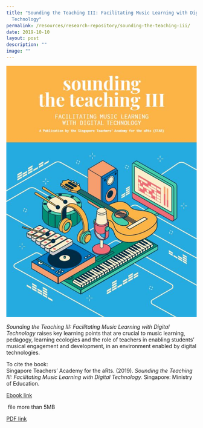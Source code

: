 ```yaml
---
title: "Sounding the Teaching III: Facilitating Music Learning with Digital
  Technology"
permalink: /resources/research-repository/sounding-the-teaching-iii/
date: 2019-10-10
layout: post
description: ""
image: ""
---
```

<img src="/images/62c72a2746.jpg" 
         style="width:600px"
	/>


_Sounding the Teaching III:_ _Facilitating Music Learning with Digital Technology_ raises key learning points that are crucial to music learning, pedagogy, learning ecologies and the role of teachers in enabling students’ musical engagement and development, in an environment enabled by digital technologies. 

To cite the book:  
Singapore Teachers’ Academy for the aRts. (2019). _Sounding the Teaching III: Facilitating Music Learning with Digital Technology._ Singapore: Ministry of Education.

[Ebook link](https://view.joomag.com/sounding-the-teaching-iii-facilitating-music-learning-with-music-tec-sounding-the-teaching-iii/0896008001554911343?short)

 file more than 5MB

[PDF link](https://academyofsingaporeteachers.moe.edu.sg/docs/librariesprovider4/research-publication/sounding-the-teaching-iii_v5_final.pdf?sfvrsn=73009fff_2)